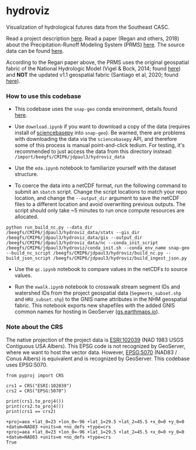 # hydroviz
Visualization of hydrological futures data from the Southeast CASC.

Read a project description [here](https://secasc.ncsu.edu/2023/08/28/modeling-hydrologic-simulations-for-past-future-conditions-across-the-conterminous-us/). Read a paper (Regan and others, 2018) about the Precipitation-Runoff Modeling System (PRMS) [here](https://pubs.usgs.gov/publication/tm6B9). The source data can be found [here](https://www.usgs.gov/data/model-input-and-output-hydrologic-simulations-conterminous-united-states-historical-and-future).

According to the Regan paper above, the PRMS uses the original geospatial fabric of the National Hydrologic Model (Vigel & Bock, 2014; found [here](https://www.sciencebase.gov/catalog/item/535eda80e4b08e65d60fc834)) and **NOT** the updated v1.1 geospatial fabric (Santiago et al, 2020; found [here](https://www.sciencebase.gov/catalog/item/5e29d1a0e4b0a79317cf7f63)).


### How to use this codebase

- This codebase uses the `snap-geo` conda environment, details found [here](https://github.com/ua-snap/snap-geo/tree/add_conda_env). 

- Use `download.ipynb` if you want to download a copy of the data (requires install of [sciencebasepy](https://github.com/DOI-USGS/sciencebasepy/tree/master) into `snap-geo`). Be warned, there are problems with downloading the data via the `sciencebasepy` API, and therefore some of this process is manual point-and-click tedium. For testing, it's recommended to just access the data from this directory instead: `/import/beegfs/CMIP6/jdpaul3/hydroviz_data`

- Use the `eda.ipynb` notebook to familiarize yourself with the dataset structure.

- To coerce the data into a netCDF format, run the following command to submit an `sbatch` script. Change the script locations to match your repo location, and change the `--output_dir` argument to save the netCDF files to a different location and avoid overwriting previous outputs. The script should only take ~5 minutes to run once compute resources are allocated.

```
python run_build_nc.py --data_dir /beegfs/CMIP6/jdpaul3/hydroviz_data/stats --gis_dir /beegfs/CMIP6/jdpaul3/hydroviz_data/gis --output_dir /beegfs/CMIP6/jdpaul3/hydroviz_data/nc --conda_init_script /beegfs/CMIP6/jdpaul3/hydroviz/conda_init.sh --conda_env_name snap-geo --build_nc_script /beegfs/CMIP6/jdpaul3/hydroviz/build_nc.py --build_json_script /beegfs/CMIP6/jdpaul3/hydroviz/build_ingest_json.py
```

- Use the `qc.ipynb` notebook to compare values in the netCDFs to source values.

- Run the `xwalk.ipynb` notebook to crosswalk stream segment IDs and watershed IDs from the project geospatial data (`Segments_subset.shp` and `HRU_subset.shp`) to the GNIS name attributes in the NHM geospatial fabric. This notebook exports new shapefiles with the added GNIS common names for hosting in GeoServer ([gs.earthmaps.io](http://gs.earthmaps.io/)).

### Note about the CRS

The native projection of the project data is [ESRI:102039](https://epsg.io/102039) (NAD 1983 USGS Contiguous USA Albers). This EPSG code is not recognized by GeoServer, where we want to host the vector data. However, [EPSG:5070](https://epsg.io/5070) (NAD83 / Conus Albers) is equivalent and is recognized by GeoServer. This codebase uses EPSG:5070.

```
from pyproj import CRS

crs1 = CRS("ESRI:102039")
crs2 = CRS("EPSG:5070")

print(crs1.to_proj4())
print(crs2.to_proj4())
print(crs1 == crs2)
```
```
+proj=aea +lat_0=23 +lon_0=-96 +lat_1=29.5 +lat_2=45.5 +x_0=0 +y_0=0 +datum=NAD83 +units=m +no_defs +type=crs
+proj=aea +lat_0=23 +lon_0=-96 +lat_1=29.5 +lat_2=45.5 +x_0=0 +y_0=0 +datum=NAD83 +units=m +no_defs +type=crs
True
```